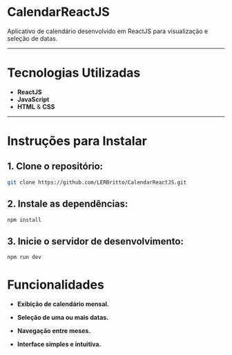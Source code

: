 # CalendarReactJS

Aplicativo de calendário desenvolvido em ReactJS para visualização e seleção de datas.

---

# Tecnologias Utilizadas

- **ReactJS**
- **JavaScript**
- **HTML** & **CSS**

---

# Instruções para Instalar

## 1. Clone o repositório:

```bash
git clone https://github.com/LERBritto/CalendarReactJS.git
```

## 2. Instale as dependências:

```bash
npm install
```

## 3. Inicie o servidor de desenvolvimento:

```bash
npm run dev
```

# Funcionalidades

- **Exibição de calendário mensal.**

- **Seleção de uma ou mais datas.**

- **Navegação entre meses.**

- **Interface simples e intuitiva.**